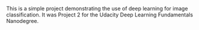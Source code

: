 This is a simple project demonstrating the use of deep learning for image classification.
It was Project 2 for the Udacity Deep Learning Fundamentals Nanodegree.

